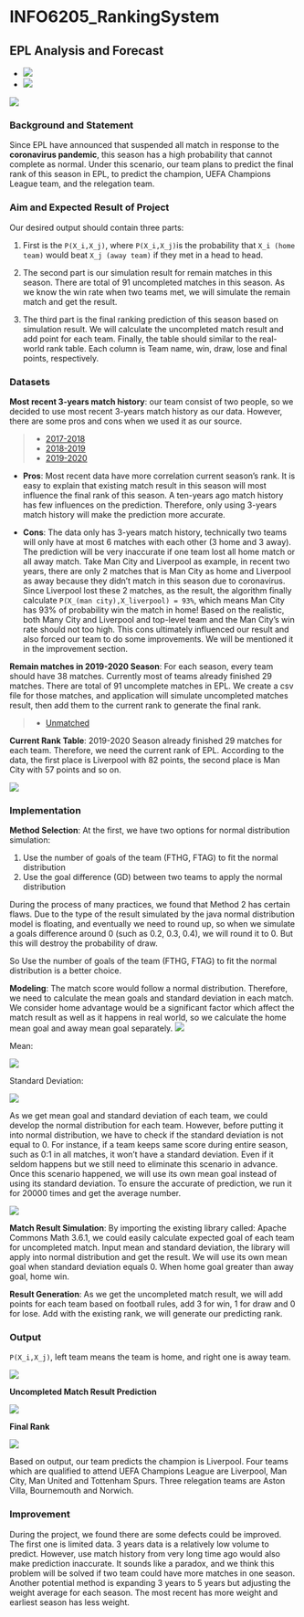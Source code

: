 # INFO6205_RankingSystem
## EPL Analysis and Forecast
- ![](https://img.shields.io/badge/Author-SichenZhao/XianlingZeng-Blue) 
- ![](https://img.shields.io/badge/Date-2020/04/17-red)

![](https://markpersonal.oss-us-east-1.aliyuncs.com/pic/20200417231948.png)

### Background and Statement 
Since EPL have announced that suspended all match in response to the **coronavirus pandemic**, this season has a high probability that cannot complete as normal. Under this scenario, our team plans to predict the final rank of this season in EPL, to predict the champion, UEFA Champions League team, and the relegation team.

### Aim and Expected Result of Project
Our desired output should contain three parts: 
1. First is the `P(X_i,X_j)`, where `P(X_i,X_j)`is the probability that `X_i (home team)` would beat `X_j (away team)` if they met in a head to head.
   
2. The second part is our simulation result for remain matches in this season. There are total of 91 uncompleted matches in this season. As we know the win rate when two teams met, we will simulate the remain match and get the result. 
3. The third part is the final ranking prediction of this season based on simulation result. We will calculate the uncompleted match result and add point for each team. Finally, the table should similar to the real-world rank table. Each column is Team name, win, draw, lose and final points, respectively.

### Datasets
**Most recent 3-years match history**: our team consist of two people, so we decided to use most recent 3-years match history as our data. However, there are some pros and cons when we used it as our source.
>- [2017-2018](./6205_FinalProject/data/Match(2017-2018).csv)
>- [2018-2019](./6205_FinalProject/data/Match(2018-2019).csv)
>- [2019-2020](./6205_FinalProject/data/Match(2019-2020).csv)

- **Pros**: Most recent data have more correlation current season’s rank. It is easy to explain that existing match result in this season will most influence the final rank of this season. A ten-years ago match history has few influences on the prediction. Therefore, only using 3-years match history will make the prediction more accurate. 

- **Cons**: The data only has 3-years match history, technically two teams will only have at most 6 matches with each other (3 home and 3 away).  The prediction will be very inaccurate if one team lost all home match or all away match. Take Man City and Liverpool as example, in recent two years, there are only 2 matches that is Man City as home and Liverpool as away because they didn’t match in this season due to coronavirus. Since Liverpool lost these 2 matches, as the result, the algorithm finally calculate `P(X_(man city),X_liverpool) = 93%`, which means Man City has 93% of probability win the match in home! Based on the realistic, both Many City and Liverpool and top-level team and the Man City’s win rate should not too high. This cons ultimately influenced our result and also forced our team to do some improvements. We will be mentioned it in the improvement section.

**Remain matches in 2019-2020 Season**: For each season, every team should have 38 matches. Currently most of teams already finished 29 matches. There are total of 91 uncomplete matches in EPL. We create a csv file for those matches, and application will simulate uncompleted matches result, then add them to the current rank to generate the final rank.
>- [Unmatched](./6205_FinalProject/data/Unmatched.csv)

**Current Rank Table**: 2019-2020 Season already finished 29 matches for each team. Therefore, we need the current rank of EPL. According to the data, the first place is Liverpool with 82 points, the second place is Man City with 57 points and so on.

![](https://markpersonal.oss-us-east-1.aliyuncs.com/pic/20200417233254.png)

### Implementation

**Method Selection**: At the first, we have two options for normal distribution simulation:
1. Use the number of goals of the team (FTHG, FTAG) to fit the normal distribution
2. Use the goal difference (GD) between two teams to apply the normal distribution

During the process of many practices, we found that Method 2 has certain flaws. Due to the type of the result simulated by the java normal distribution model is floating, and eventually we need to round up, so when we simulate a goals difference around 0 (such as 0.2, 0.3, 0.4), we will round it to 0. But this will destroy the probability of draw.

So Use the number of goals of the team (FTHG, FTAG) to fit the normal distribution is a better choice.

**Modeling**: The match score would follow a normal distribution. Therefore, we need to calculate the mean goals and standard deviation in each match. We consider home advantage would be a significant factor which affect the match result as well as it happens in real world, so we calculate the home mean goal and away mean goal separately. 
![](https://markpersonal.oss-us-east-1.aliyuncs.com/pic/20200417233430.png)

Mean:

![](https://markpersonal.oss-us-east-1.aliyuncs.com/pic/20200417233509.png)

Standard Deviation:

![](https://markpersonal.oss-us-east-1.aliyuncs.com/pic/20200417233534.png)

As we get mean goal and standard deviation of each team, we could develop the normal distribution for each team. However, before putting it into normal distribution, we have to check if the standard deviation is not equal to 0. For instance, if a team keeps same score during entire season, such as 0:1 in all matches, it won’t have a standard deviation. Even if it seldom happens but we still need to eliminate this scenario in advance. Once this scenario happened, we will use its own mean goal instead of using its standard deviation. To ensure the accurate of prediction, we run it for 20000 times and get the average number.

![](https://markpersonal.oss-us-east-1.aliyuncs.com/pic/20200417233554.png)

**Match Result Simulation**: By importing the existing library called: Apache Commons Math 3.6.1, we could easily calculate expected goal of each team for uncompleted match. Input mean and standard deviation, the library will apply into normal distribution and get the result. We will use its own mean goal when standard deviation equals 0. When home goal greater than away goal, home win. 

**Result Generation**: As we get the uncompleted match result, we will add points for each team based on football rules, add 3 for win, 1 for draw and 0 for lose. Add with the existing rank, we will generate our predicting rank. 

### Output

`P(X_i,X_j)`, left team means the team is home, and right one is away team.

![](https://markpersonal.oss-us-east-1.aliyuncs.com/pic/20200417233719.png)

**Uncompleted Match Result Prediction**

![](https://markpersonal.oss-us-east-1.aliyuncs.com/pic/20200417233810.png)

**Final Rank**

![](https://markpersonal.oss-us-east-1.aliyuncs.com/pic/20200417233830.png)

Based on output, our team predicts the champion is Liverpool. Four teams which are qualified to attend UEFA Champions League are Liverpool, Man City, Man United and Tottenham Spurs. Three relegation teams are Aston Villa, Bournemouth and Norwich.

### Improvement 
During the project, we found there are some defects could be improved. 
The first one is limited data. 3 years data is a relatively low volume to predict. However, use match history from very long time ago would also make prediction inaccurate. It sounds like a paradox, and we think this problem will be solved if two team could have more matches in one season. Another potential method is expanding 3 years to 5 years but adjusting the weight average for each season. The most recent has more weight and earliest season has less weight.
